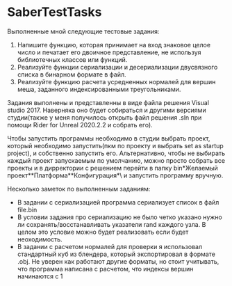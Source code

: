 # SaberTestTasks

Выполненные мной следующие тестовые задания:
1. Напишите функцию, которая принимает на вход знаковое целое число и печатает его двоичное представление, не используя библиотечных классов или функций. 
2. Реализуйте функции сериализации и десериализации двусвязного списка в бинарном формате в файл.
3. Реализуйте функцию расчета усредненных нормалей для вершин меша, заданного индексированными треугольниками. 

Задания выполнены и представленны в виде файла решения Visual studio 2017. Наверняка оно будет собираться и другими версиями студии(также у меня получилось открыть файл решения .sln при помощи Rider for Unreal 2020.2.2 и собрать его).

Чтобы запустить программы необходимо в студии выбрать проект, который необходимо запустить(пкм по проекту и выбрать set as startup project), и собственно запустить его. 
Альтернативно, чтобы не выбирать каждый проект запускаемым по умолчанию, можно просто собрать все проекты и в дирректории с решением перейти в папку bin\*Желаемый проект*\*Платформа*\*Конфигурация*\ и запустить программу вручную.

Несколько заметок по выполненным заданиям:
* В задании с сериализацией программа сериализует список в файл file.bin
* В условии задания про сериализацию не было четко указано нужно ли сохранять/восстанавливать указатели rand каждого узла. В целом это условие можно будет реализовать если будет неоходимость.
* В задании с расчетом нормалей для проверки я использовал стандартный куб из блендера, который экспортировал в формате .obj. Не уверен как работают другие форматы, но стоит учитывать, что программа написана с расчетом, что индексы вершин начинаются с 1
